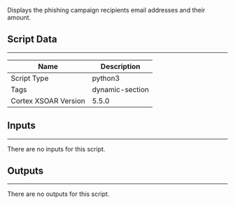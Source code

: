 Displays the phishing campaign recipients email addresses and their amount.

## Script Data
---

| **Name** | **Description** |
| --- | --- |
| Script Type | python3 |
| Tags | dynamic-section |
| Cortex XSOAR Version | 5.5.0 |

## Inputs
---
There are no inputs for this script.

## Outputs
---
There are no outputs for this script.
